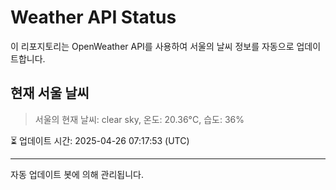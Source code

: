 
# Weather API Status

이 리포지토리는 OpenWeather API를 사용하여 서울의 날씨 정보를 자동으로 업데이트합니다.

## 현재 서울 날씨
> 서울의 현재 날씨: clear sky, 온도: 20.36°C, 습도: 36%

⏳ 업데이트 시간: 2025-04-26 07:17:53 (UTC)

---
자동 업데이트 봇에 의해 관리됩니다.
